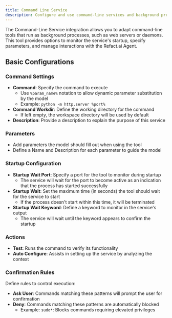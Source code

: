 ```yaml
---
title: Command Line Service
description: Configure and use command-line services and background processes
---
```


The Command-Line Service integration allows you to adapt command-line tools that run as background processes, such as web servers or daemons. This tool provides options to monitor the service's startup, specify parameters, and manage interactions with the Refact.ai Agent.

## Basic Configurations

### Command Settings
- **Command**: Specify the command to execute
  - Use `%param_name%` notation to allow dynamic parameter substitution by the model
  - Example: `python -m http.server %port%`
- **Command Workdir**: Define the working directory for the command
  - If left empty, the workspace directory will be used by default
- **Description**: Provide a description to explain the purpose of this service

### Parameters
- Add parameters the model should fill out when using the tool
- Define a Name and Description for each parameter to guide the model

### Startup Configuration
- **Startup Wait Port**: Specify a port for the tool to monitor during startup
  - The service will wait for the port to become active as an indication that the process has started successfully
- **Startup Wait**: Set the maximum time (in seconds) the tool should wait for the service to start
  - If the process doesn't start within this time, it will be terminated
- **Startup Wait Keyword**: Define a keyword to monitor in the service's output
  - The service will wait until the keyword appears to confirm the startup

### Actions
- **Test**: Runs the command to verify its functionality
- **Auto Configure**: Assists in setting up the service by analyzing the context

### Confirmation Rules
Define rules to control execution:
- **Ask User**: Commands matching these patterns will prompt the user for confirmation
- **Deny**: Commands matching these patterns are automatically blocked
  - Example: `sudo*`: Blocks commands requiring elevated privileges